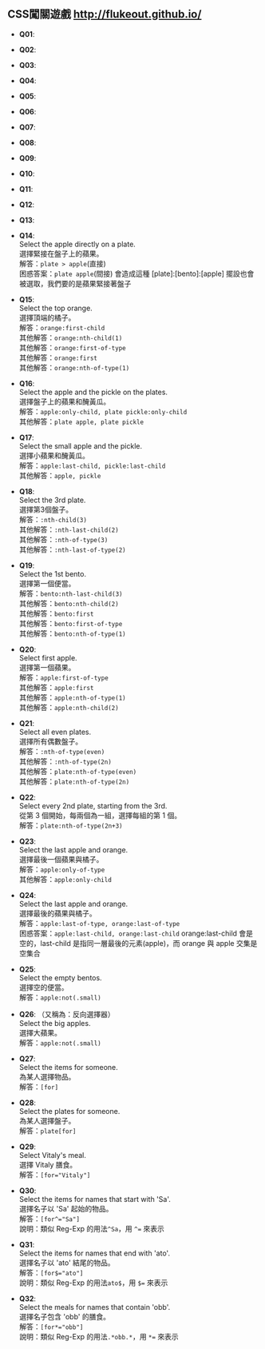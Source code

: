 ## CSS闖關遊戲 http://flukeout.github.io/
- **Q01**:
  <br>
  
- **Q02**:
  <br>
  
- **Q03**:
  <br>
  
- **Q04**:
  <br>
  
- **Q05**:
  <br>
  
- **Q06**:
  <br>
  
- **Q07**:
  <br>
  
- **Q08**:
  <br>
  
- **Q09**:
  <br>
  
- **Q10**:
  <br>
  
- **Q11**:
  <br>
  
- **Q12**:
  <br>
  
- **Q13**:
  <br>
  
- **Q14**:
  <br>Select the apple directly on a plate.
  <br>選擇緊接在盤子上的蘋果。
  <br>解答：```plate > apple```(直接)
  <br>困惑答案：```plate apple```(間接) 會造成這種 [plate]:[bento]:[apple] 擺設也會被選取，我們要的是蘋果緊接著盤子
  
- **Q15**:
  <br>Select the top orange.
  <br>選擇頂端的橘子。
  <br>解答：```orange:first-child```
  <br>其他解答：```orange:nth-child(1)```
  <br>其他解答：```orange:first-of-type```
  <br>其他解答：```orange:first```
  <br>其他解答：```orange:nth-of-type(1)```
  
- **Q16**:
  <br>Select the apple and the pickle on the plates.
  <br>選擇盤子上的蘋果和醃黃瓜。
  <br>解答：```apple:only-child, plate pickle:only-child```
  <br>其他解答：```plate apple, plate pickle```
  
- **Q17**:
  <br>Select the small apple and the pickle.
  <br>選擇小蘋果和醃黃瓜。
  <br>解答：```apple:last-child, pickle:last-child```
  <br>其他解答：```apple, pickle```
  
- **Q18**:
  <br>Select the 3rd plate.
  <br>選擇第3個盤子。
  <br>解答：```:nth-child(3)```
  <br>其他解答：```:nth-last-child(2)```
  <br>其他解答：```:nth-of-type(3)```
  <br>其他解答：```:nth-last-of-type(2)```
    
- **Q19**:
  <br>Select the 1st bento.
  <br>選擇第一個便當。
  <br>解答：```bento:nth-last-child(3)```
  <br>其他解答：```bento:nth-child(2)```
  <br>其他解答：```bento:first```
  <br>其他解答：```bento:first-of-type```
  <br>其他解答：```bento:nth-of-type(1)```
  
- **Q20**:
  <br>Select first apple.
  <br>選擇第一個蘋果。
  <br>解答：```apple:first-of-type```
  <br>其他解答：```apple:first```
  <br>其他解答：```apple:nth-of-type(1)```
  <br>其他解答：```apple:nth-child(2)```
  
- **Q21**:
  <br>Select all even plates.
  <br>選擇所有偶數盤子。
  <br>解答：```:nth-of-type(even)```
  <br>其他解答：```:nth-of-type(2n)```
  <br>其他解答：```plate:nth-of-type(even)```
  <br>其他解答：```plate:nth-of-type(2n)```
  
- **Q22**:
  <br>Select every 2nd plate, starting from the 3rd.
  <br>從第 3 個開始，每兩個為一組，選擇每組的第 1 個。
  <br>解答：```plate:nth-of-type(2n+3)```
  
- **Q23**:
  <br>Select the last apple and orange.
  <br>選擇最後一個蘋果與橘子。
  <br>解答：```apple:only-of-type```
  <br>其他解答：```apple:only-child```
  
- **Q24**:
  <br>Select the last apple and orange.
  <br>選擇最後的蘋果與橘子。
  <br>解答：```apple:last-of-type, orange:last-of-type```
  <br>困惑答案：```apple:last-child, orange:last-child``` orange:last-child 會是空的，last-child 是指同一層最後的元素(apple)，而 orange 與 apple 交集是空集合
  
- **Q25**: 
  <br>Select the empty bentos.
  <br>選擇空的便當。
  <br>解答：```apple:not(.small)```
  
- **Q26**: （又稱為：反向選擇器）
  <br>Select the big apples.
  <br>選擇大蘋果。
  <br>解答：```apple:not(.small)```
  
- **Q27**:
  <br>Select the items for someone.
  <br>為某人選擇物品。
  <br>解答：```[for]```
  
- **Q28**:
  <br>Select the plates for someone.
  <br>為某人選擇盤子。
  <br>解答：```plate[for]```
  
- **Q29**:
  <br>Select Vitaly's meal.
  <br>選擇 Vitaly 膳食。
  <br>解答：```[for="Vitaly"]```
  
- **Q30**:
  <br>Select the items for names that start with 'Sa'.
  <br>選擇名子以 'Sa' 起始的物品。
  <br>解答：```[for^="Sa"]```
  <br>說明：類似 Reg-Exp 的用法```^Sa```，用 ```^=``` 來表示
  
- **Q31**:
  <br>Select the items for names that end with 'ato'.
  <br>選擇名子以 'ato' 結尾的物品。
  <br>解答：```[for$="ato"]```
  <br>說明：類似 Reg-Exp 的用法```ato$```，用 ```$=``` 來表示
  
- **Q32**:
  <br>Select the meals for names that contain 'obb'.
  <br>選擇名子包含 'obb' 的膳食。
  <br>解答：```[for*="obb"]```
  <br>說明：類似 Reg-Exp 的用法```.*obb.*```，用 ```*=``` 來表示
  

